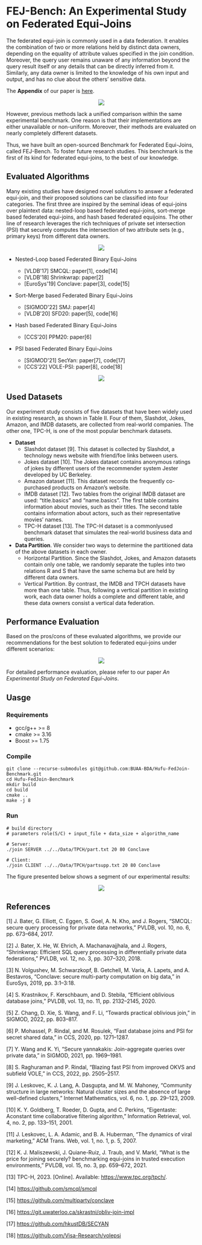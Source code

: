 # FEJ-Bench: An Experimental Study on Federated Equi-Joins

The federated equi-join is commonly used in a data federation. It enables the combination of two or more relations held by distinct data owners, depending on the equality of attribute values specified in the join condition. Moreover, the query user remains unaware of any information beyond the query result itself or any details that can be directly inferred from it. Similarly, any data owner is limited to the knowledge of his own input and output, and has no clue about the others’ sensitive data.

The **Appendix** of our paper is [here](https://github.com/BUAA-BDA/Hufu-FedJoin-Benchmark/blob/main/Appendix.pdf).

<p align="center">
  <img src="https://github.com/BUAA-BDA/Hufu-FedJoin-Benchmark/blob/main/Resources/framework.png" />
</p>

However, previous methods lack a unified comparison within the same experimental benchmark. One reason is that their implementations are either unavailable or non-uniform. Moreover, their methods are evaluated on nearly completely different datasets.

Thus, we have built an open-sourced Benchmark for Federated Equi-Joins, called FEJ-Bench. To foster future research studies. This benchmark is the first of its kind for federated equi-joins, to the best of our knowledge.



## Evaluated Algorithms 

Many existing studies have designed novel solutions to answer a federated equi-join, and their proposed solutions can be classified into four categories. The first three are inspired by the seminal ideas of equi-joins over plaintext data: nested-loop based federated equi-joins, sort-merge based federated equi-joins, and hash based federated equijoins. The other line of research leverages the rich techniques of private set intersection (PSI) that securely computes the intersection of two attribute sets (e.g., primary keys) from different data owners.

<p align="center">
  <img src="https://github.com/BUAA-BDA/Hufu-FedJoin-Benchmark/blob/main/Resources/taxonomy2.png" />
</p>

* Nested-Loop based Federated Binary Equi-Joins
  * [VLDB'17] SMCQL: paper[1], code[14]
  * [VLDB'18] Shrinkwrap: paper[2]
  * [EuroSys'19] Conclave: paper[3], code[15]

* Sort-Merge based Federated Binary Equi-Joins
  * [SIGMOD'22] SMJ: paper[4]
  * [VLDB'20] SFD20: paper[5], code[16]

* Hash based Federated Binary Equi-Joins
  * [CCS'20] PPM20: paper[6]

* PSI based Federated Binary Equi-Joins
  * [SIGMOD'21] SecYan: paper[7], code[17]
  * [CCS'22] VOLE-PSI: paper[8], code[18]

<p align="center">
  <img src="https://github.com/BUAA-BDA/Hufu-FedJoin-Benchmark/blob/main/Resources/alg-cmp.png" />
</p>


## Used Datasets 

Our experiment study consists of five datasets that have been widely used in existing research, as shown in Table II. Four of them, Slashdot, Jokes, Amazon, and IMDB datasets, are collected from real-world companies. The other one, TPC-H, is one of the most popular benchmark datasets.
* **Dataset**
  * Slashdot dataset [9]. This dataset is collected by Slashdot, a technology news website with friend/foe links between users.
  * Jokes dataset [10]. The Jokes dataset contains anonymous ratings of jokes by different users of the recommender system Jester developed by UC Berkeley.
  * Amazon dataset [11]. This dataset records the frequently co-purchased products on Amazon’s website.
  * IMDB dataset [12]. Two tables from the original IMDB dataset are used: “title.basics” and “name.basics”. The first table contains information about movies, such as their titles. The second table contains information about actors, such as their representative movies’ names.
  * TPC-H dataset [13]. The TPC-H dataset is a commonlyused benchmark dataset that simulates the real-world business data and queries.
* **Data Partition**. We consider two ways to determine the partitioned data of the above datasets in each owner.
    * Horizontal Partition. Since the Slashdot, Jokes, and Amazon datasets contain only one table, we randomly separate the tuples into two relations R and S that have the same schema but are held by different data owners.
    * Vertical Partition. By contrast, the IMDB and TPCH datasets have more than one table. Thus, following a vertical partition in existing work, each data owner holds a complete and different table, and these data owners consist a vertical data federation.  


## Performance Evaluation

Based on the pros/cons of these evaluated algorithms, we provide our recommendations for the best solution to federated equi-joins under different scenarios:

<p align="center">
  <img src="https://github.com/BUAA-BDA/Hufu-FedJoin-Benchmark/blob/main/Resources/recommendation.png" />
</p>

For detailed performance evaluation, please refer to our paper *An Experimental Study on Federated Equi-Joins*.


## Uasge
### Requirements

* gcc/g++ >= 8
* cmake >= 3.16
* Boost >= 1.75

### Compile

```shell
git clone --recurse-submodules git@github.com:BUAA-BDA/Hufu-FedJoin-Benchmark.git
cd Hufu-FedJoin-Benchmark
mkdir build
cd build
cmake ..
make -j 8
```

### Run

```shell
# build directory
# parameters role(S/C) + input_file + data_size + algorithm_name

# Server:
./join SERVER ../../Data/TPCH/part.txt 20 80 Conclave

# Client:
./join CLIENT ../../Data/TPCH/partsupp.txt 20 80 Conclave
```

The figure presented below shows a segment of our experimental results:

<p align="center">
  <img src="https://github.com/BUAA-BDA/Hufu-FedJoin-Benchmark/blob/main/Resources/exp-result.png" />
</p>

## References

[1] J. Bater, G. Elliott, C. Eggen, S. Goel, A. N. Kho, and J. Rogers, “SMCQL: secure query processing for private data networks,” PVLDB, vol. 10, no. 6, pp. 673–684, 2017.

[2] J. Bater, X. He, W. Ehrich, A. Machanavajjhala, and J. Rogers, “Shrinkwrap: Efficient SQL query processing in differentially private
data federations,” PVLDB, vol. 12, no. 3, pp. 307–320, 2018.

[3] N. Volgushev, M. Schwarzkopf, B. Getchell, M. Varia, A. Lapets, and A. Bestavros, “Conclave: secure multi-party computation on big data,” in EuroSys, 2019, pp. 3:1–3:18.

[4] S. Krastnikov, F. Kerschbaum, and D. Stebila, “Efficient oblivious database joins,” PVLDB, vol. 13, no. 11, pp. 2132–2145, 2020.

[5] Z. Chang, D. Xie, S. Wang, and F. Li, “Towards practical oblivious join,” in SIGMOD, 2022, pp. 803–817.

[6] P. Mohassel, P. Rindal, and M. Rosulek, “Fast database joins and PSI for secret shared data,” in CCS, 2020, pp. 1271–1287.

[7] Y. Wang and K. Yi, “Secure yannakakis: Join-aggregate queries over private data,” in SIGMOD, 2021, pp. 1969–1981.

[8] S. Raghuraman and P. Rindal, “Blazing fast PSI from improved OKVS and subfield VOLE,” in CCS, 2022, pp. 2505–2517.

[9] J. Leskovec, K. J. Lang, A. Dasgupta, and M. W. Mahoney, “Community structure in large networks: Natural cluster sizes and the absence of large well-defined clusters,” Internet Mathematics, vol. 6, no. 1, pp. 29–123, 2009.

[10] K. Y. Goldberg, T. Roeder, D. Gupta, and C. Perkins, “Eigentaste: Aconstant time collaborative filtering algorithm,” Information Retrieval, vol. 4, no. 2, pp. 133–151, 2001.

[11] J. Leskovec, L. A. Adamic, and B. A. Huberman, “The dynamics of viral marketing,” ACM Trans. Web, vol. 1, no. 1, p. 5, 2007.

[12] K. J. Maliszewski, J. Quiane-Ruiz, J. Traub, and V. Markl, “What is the price for joining securely? benchmarking equi-joins in trusted execution environments,” PVLDB, vol. 15, no. 3, pp. 659–672, 2021.

[13] TPC-H, 2023. [Online]. Available: https://www.tpc.org/tpch/.

[14] https://github.com/smcql/smcql

[15] https://github.com/multiparty/conclave

[16] https://git.uwaterloo.ca/skrastni/obliv-join-impl

[17] https://github.com/hkustDB/SECYAN

[18] https://github.com/Visa-Research/volepsi
